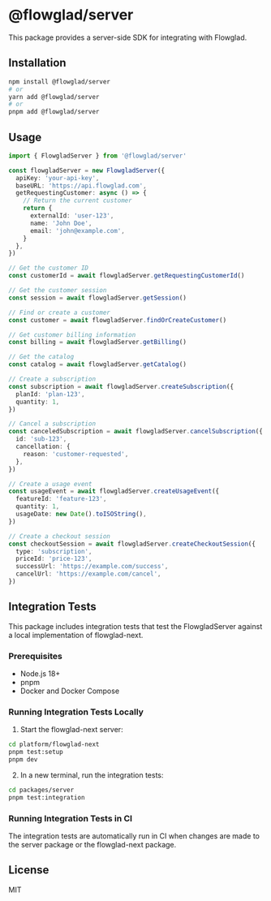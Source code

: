 # @flowglad/server

This package provides a server-side SDK for integrating with Flowglad.

## Installation

```bash
npm install @flowglad/server
# or
yarn add @flowglad/server
# or
pnpm add @flowglad/server
```

## Usage

```typescript
import { FlowgladServer } from '@flowglad/server'

const flowgladServer = new FlowgladServer({
  apiKey: 'your-api-key',
  baseURL: 'https://api.flowglad.com',
  getRequestingCustomer: async () => {
    // Return the current customer
    return {
      externalId: 'user-123',
      name: 'John Doe',
      email: 'john@example.com',
    }
  },
})

// Get the customer ID
const customerId = await flowgladServer.getRequestingCustomerId()

// Get the customer session
const session = await flowgladServer.getSession()

// Find or create a customer
const customer = await flowgladServer.findOrCreateCustomer()

// Get customer billing information
const billing = await flowgladServer.getBilling()

// Get the catalog
const catalog = await flowgladServer.getCatalog()

// Create a subscription
const subscription = await flowgladServer.createSubscription({
  planId: 'plan-123',
  quantity: 1,
})

// Cancel a subscription
const canceledSubscription = await flowgladServer.cancelSubscription({
  id: 'sub-123',
  cancellation: {
    reason: 'customer-requested',
  },
})

// Create a usage event
const usageEvent = await flowgladServer.createUsageEvent({
  featureId: 'feature-123',
  quantity: 1,
  usageDate: new Date().toISOString(),
})

// Create a checkout session
const checkoutSession = await flowgladServer.createCheckoutSession({
  type: 'subscription',
  priceId: 'price-123',
  successUrl: 'https://example.com/success',
  cancelUrl: 'https://example.com/cancel',
})
```

## Integration Tests

This package includes integration tests that test the FlowgladServer against a local implementation of flowglad-next.

### Prerequisites

- Node.js 18+
- pnpm
- Docker and Docker Compose

### Running Integration Tests Locally

1. Start the flowglad-next server:

```bash
cd platform/flowglad-next
pnpm test:setup
pnpm dev
```

2. In a new terminal, run the integration tests:

```bash
cd packages/server
pnpm test:integration
```

### Running Integration Tests in CI

The integration tests are automatically run in CI when changes are made to the server package or the flowglad-next package.

## License

MIT 